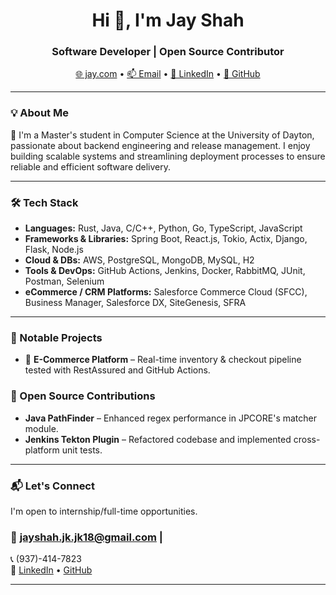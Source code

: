 <h1 align="center">Hi 👋, I'm Jay Shah</h1>
<h3 align="center"> Software Developer  | Open Source Contributor</h3>

<p align="center">
  <a href="https://jay-github-io.vercel.app/" target="_blank">🌐  jay.com</a> • 
  <a href="mailto:jayshah.jk.jk18@gmail.com">📫 Email</a> • 
  <a href="https://linkedin.com/in/jayshah018" target="_blank">💼 LinkedIn</a> • 
  <a href="https://github.com/jayshah1819" target="_blank">🐙 GitHub</a>
</p>

---

### 💡 About Me

🚀 I'm a Master's student in Computer Science at the University of Dayton, passionate about backend engineering and release management. I enjoy building scalable systems and streamlining deployment processes to ensure reliable and efficient software delivery.

---

### 🛠️ Tech Stack

- **Languages:**  Rust, Java, C/C++, Python, Go, TypeScript, JavaScript‬
- **Frameworks & Libraries:** Spring Boot, React.js, Tokio, Actix, Django, Flask, Node.js‬
‭
- **Cloud & DBs:** AWS, PostgreSQL, MongoDB, MySQL, H2
- **Tools & DevOps:** GitHub Actions, Jenkins, Docker, RabbitMQ, JUnit, Postman, Selenium
- **eCommerce / CRM Platforms:**‬‭ Salesforce Commerce Cloud‬‭ (SFCC), Business Manager, Salesforce DX, SiteGenesis, SFRA ‬
‭
---
### 🔨 Notable Projects

- 🔹 **E-Commerce Platform** – Real-time inventory & checkout pipeline tested with RestAssured and GitHub Actions.



### 👥 Open Source Contributions

- **Java PathFinder** – Enhanced regex performance in JPCORE's matcher module.  
- **Jenkins Tekton Plugin** – Refactored codebase and implemented cross-platform unit tests.

---

### 📬 Let's Connect

I'm open to internship/full-time opportunities.

### 📧 jayshah.jk.jk18@gmail.com | 

📞 (937)-414-7823  
🔗 [LinkedIn](https://linkedin.com/in/jayshah018) 
• [GitHub](https://github.com/jayshah1819)

---
